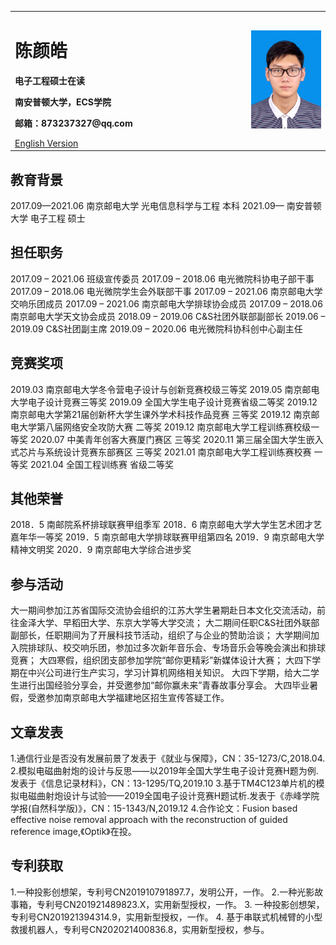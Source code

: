 <table border="0">
  <tr>
    <td width="75%">
      <h1>陈颜皓</h1>
      <p><b>电子工程硕士在读</b></p>
      <p><b>南安普顿大学，ECS学院</b></p>
      <p><b>邮箱：873237327@qq.com</b></p>
      <a href="index-en.html">English Version</a>
    </td>
    <td width="25%">
      <img src="/IMG_0018(20210815-171342).JPG" width="100%">  
    </td>
  </tr>
</table>


## 教育背景
2017.09—2021.06   南京邮电大学     光电信息科学与工程    本科
2021.09—		      南安普顿大学     电子工程             硕士

## 担任职务
2017.09 – 2021.06 班级宣传委员
2017.09 – 2018.06 电光微院科协电子部干事
2017.09 – 2018.06 电光微院学生会外联部干事
2017.09 – 2021.06 南京邮电大学交响乐团成员
2017.09 – 2021.06 南京邮电大学排球协会成员
2017.09 – 2018.06 南京邮电大学天文协会成员
2018.09 – 2019.06 C&S社团外联部副部长
2019.06 – 2019.09 C&S社团副主席
2019.09 – 2020.06 电光微院科协科创中心副主任

## 竞赛奖项
2019.03 南京邮电大学冬令营电子设计与创新竞赛校级三等奖
2019.05 南京邮电大学电子设计竞赛三等奖
2019.09 全国大学生电子设计竞赛省级二等奖
2019.12 南京邮电大学第21届创新杯大学生课外学术科技作品竞赛 三等奖
2019.12 南京邮电大学第八届网络安全攻防大赛 二等奖
2019.12 南京邮电大学工程训练赛校级一等奖
2020.07 中美青年创客大赛厦门赛区 三等奖
2020.11 第三届全国大学生嵌入式芯片与系统设计竞赛东部赛区 三等奖
2021.01 南京邮电大学工程训练赛校赛 一等奖
2021.04 全国工程训练赛 省级二等奖


## 其他荣誉
2018．5 南邮院系杯排球联赛甲组季军
2018．6 南京邮电大学大学生艺术团才艺嘉年华一等奖
2019．5 南京邮电大学排球联赛甲组第四名
2019．9 南京邮电大学精神文明奖
2020．9 南京邮电大学综合进步奖

## 参与活动
大一期间参加江苏省国际交流协会组织的江苏大学生暑期赴日本文化交流活动，前往金泽大学、早稻田大学、东京大学等大学交流；
大二期间任职C&S社团外联部副部长，任职期间为了开展科技节活动，组织了与企业的赞助洽谈；
大学期间加入院排球队、校交响乐团，参加过多次新年音乐会、专场音乐会等晚会演出和排球竞赛；
大四寒假，组织团支部参加学院“邮你更精彩”新媒体设计大赛；
大四下学期在中兴公司进行生产实习，学习计算机网络相关知识。
大四下学期，给大二学生进行出国经验分享会，并受邀参加“邮你赢未来”青春故事分享会。
大四毕业暑假，受邀参加南京邮电大学福建地区招生宣传答疑工作。

## 文章发表
1.通信行业是否没有发展前景了发表于《就业与保障》，CN：35-1273/C,2018.04.
2.模拟电磁曲射炮的设计与反思——以2019年全国大学生电子设计竞赛H题为例.发表于《信息记录材料》，CN：13-1295/TQ,2019.10
3.基于TM4C123单片机的模拟电磁曲射炮设计与试验——2019全国电子设计竞赛H题试析.发表于《赤峰学院学报(自然科学版)》，CN：15-1343/N,2019.12
4.合作论文：Fusion based effective noise removal approach with the reconstruction of guided reference image,《Optik》在投。

## 专利获取
1.一种投影创想架，专利号CN201910791897.7，发明公开，一作。
2.一种光影故事箱，专利号CN201921489823.X，实用新型授权，一作。
3. 一种投影创想架，专利号CN201921394314.9，实用新型授权，一作。
4. 基于串联式机械臂的小型救援机器人，专利号CN202021400836.8，实用新型授权，参与。
